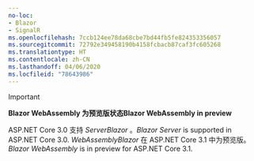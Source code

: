 ```yaml
---
no-loc:
- Blazor
- SignalR
ms.openlocfilehash: 7ccb124ee78da68cbe7bd44fb5fe824353356057
ms.sourcegitcommit: 72792e349458190b4158fcbacb87caf3fc605268
ms.translationtype: HT
ms.contentlocale: zh-CN
ms.lasthandoff: 04/06/2020
ms.locfileid: "78643986"
---
```

> [!IMPORTANT]
> <span data-ttu-id="52582-101">**Blazor WebAssembly 为预览版状态**</span><span class="sxs-lookup"><span data-stu-id="52582-101">**Blazor WebAssembly in preview**</span></span>
>
> <span data-ttu-id="52582-102">ASP.NET Core 3.0 支持  *ServerBlazor* 。</span><span class="sxs-lookup"><span data-stu-id="52582-102">*Blazor Server* is supported in ASP.NET Core 3.0.</span></span> <span data-ttu-id="52582-103">*WebAssemblyBlazor* 在 ASP.NET Core 3.1 中为预览版。</span><span class="sxs-lookup"><span data-stu-id="52582-103">*Blazor WebAssembly* is in preview for ASP.NET Core 3.1.</span></span>
